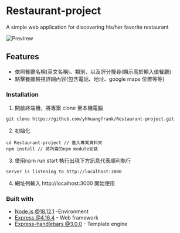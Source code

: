 # Restaurant-project

A simple web application for discovering his/her favorite restaurant

![Previrew](https://github.com/yhhuangfrank/Restaurant-project/blob/main/public/image/website%20preview%20image.png)


## Features

- 依照餐廳名稱(英文名稱)、類別、以及評分搜尋(顯示高於輸入值餐廳)
- 點擊餐廳檢視詳細內容(包含電話、地址、google maps 位置等等)

### Installation

1. 開啟終端機，將專案 clone 至本機電腦

```
git clone https://github.com/yhhuangfrank/Restaurant-project.git
```

2. 初始化

```
cd Restaurant-project // 進入專案資料夾
npm install // 將所需的npm module安裝
```
3. 使用npm run start 執行出現下方訊息代表順利執行

```
Server is listening to http://localhost:3000
```
4. 網址列輸入 http://localhost:3000 開始使用

### Built with

- [Node.js @18.12.1](https://nodejs.org/zh-tw/download/) -Environment
- [Express @4.16.4](https://www.npmjs.com/package/express) - Web framework
- [Express-handlebars @3.0.0](https://www.npmjs.com/package/express-handlebars) - Template engine
